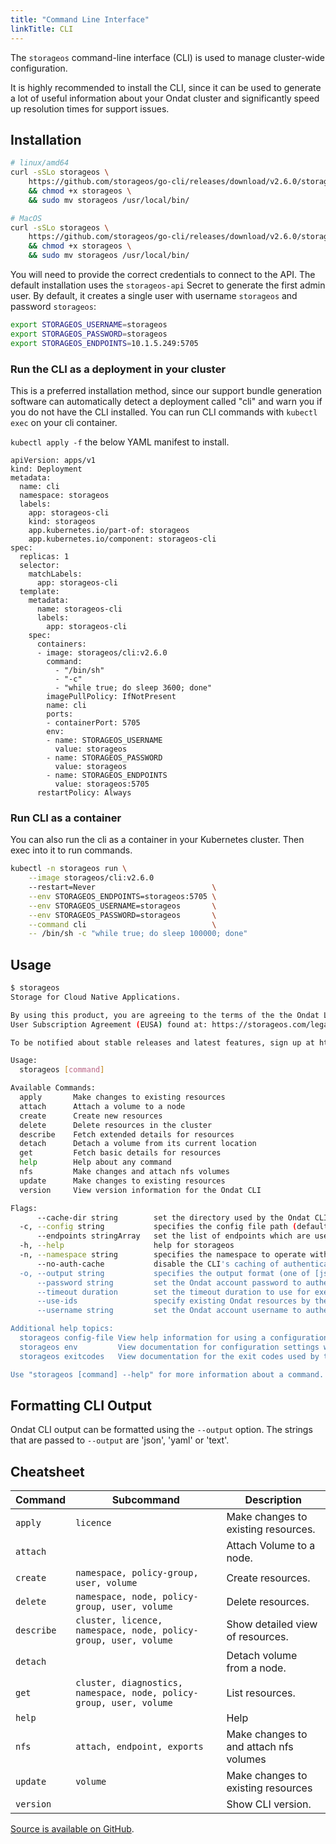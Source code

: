 ```yaml
---
title: "Command Line Interface"
linkTitle: CLI
---
```


The `storageos` command-line interface (CLI) is used to manage cluster-wide
configuration.

It is highly recommended to install the CLI, since it can be used to generate a
lot of useful information about your Ondat cluster and significantly speed
up resolution times for support issues.

## Installation

```bash
# linux/amd64
curl -sSLo storageos \ 
    https://github.com/storageos/go-cli/releases/download/v2.6.0/storageos_linux_amd64 \
    && chmod +x storageos \
    && sudo mv storageos /usr/local/bin/

# MacOS
curl -sSLo storageos \
    https://github.com/storageos/go-cli/releases/download/v2.6.0/storageos_darwin_amd64 \
    && chmod +x storageos \
    && sudo mv storageos /usr/local/bin/
```

You will need to provide the correct credentials to connect to the API. The
default installation uses the `storageos-api` Secret to generate the first
admin user. By default, it creates a single user with username `storageos` and
password `storageos`:

```bash
export STORAGEOS_USERNAME=storageos
export STORAGEOS_PASSWORD=storageos
export STORAGEOS_ENDPOINTS=10.1.5.249:5705
```

### Run the CLI as a deployment in your cluster

This is a preferred installation method, since our support bundle generation
software can automatically detect a deployment called "cli" and warn you if you
do not have the CLI installed. You can run CLI commands with `kubectl exec` on
your cli container.

`kubectl apply -f` the below YAML manifest to install.

```
apiVersion: apps/v1
kind: Deployment
metadata:
  name: cli
  namespace: storageos
  labels:
    app: storageos-cli
    kind: storageos
    app.kubernetes.io/part-of: storageos
    app.kubernetes.io/component: storageos-cli
spec:
  replicas: 1
  selector:
    matchLabels:
      app: storageos-cli
  template:
    metadata:
      name: storageos-cli
      labels:
        app: storageos-cli
    spec:
      containers:
      - image: storageos/cli:v2.6.0
        command:
          - "/bin/sh"
          - "-c"
          - "while true; do sleep 3600; done"
        imagePullPolicy: IfNotPresent
        name: cli
        ports:
        - containerPort: 5705
        env:
        - name: STORAGEOS_USERNAME
          value: storageos
        - name: STORAGEOS_PASSWORD
          value: storageos
        - name: STORAGEOS_ENDPOINTS
          value: storageos:5705
      restartPolicy: Always
```

### Run CLI as a container

You can also run the cli as a container in your Kubernetes cluster. Then exec
into it to run commands.

```bash
kubectl -n storageos run \
    --image storageos/cli:v2.6.0
    --restart=Never                          \
    --env STORAGEOS_ENDPOINTS=storageos:5705 \
    --env STORAGEOS_USERNAME=storageos       \
    --env STORAGEOS_PASSWORD=storageos       \
    --command cli                            \
    -- /bin/sh -c "while true; do sleep 100000; done"
```

## Usage

```bash
$ storageos
Storage for Cloud Native Applications.

By using this product, you are agreeing to the terms of the the Ondat Ltd. End
User Subscription Agreement (EUSA) found at: https://storageos.com/legal/#eusa

To be notified about stable releases and latest features, sign up at https://my.storageos.com.

Usage:
  storageos [command]

Available Commands:
  apply       Make changes to existing resources
  attach      Attach a volume to a node
  create      Create new resources
  delete      Delete resources in the cluster
  describe    Fetch extended details for resources
  detach      Detach a volume from its current location
  get         Fetch basic details for resources
  help        Help about any command
  nfs         Make changes and attach nfs volumes
  update      Make changes to existing resources
  version     View version information for the Ondat CLI

Flags:
      --cache-dir string        set the directory used by the Ondat CLI to cache data that can be used for future commands (default "/home/user/.cache/storageos")
  -c, --config string           specifies the config file path (default "/home/user/.config/storageos/config.yaml")
      --endpoints stringArray   set the list of endpoints which are used when connecting to the Ondat API (default [http://localhost:5705])
  -h, --help                    help for storageos
  -n, --namespace string        specifies the namespace to operate within for commands that require one (default "default")
      --no-auth-cache           disable the CLI's caching of authentication sessions
  -o, --output string           specifies the output format (one of [json yaml text]) (default "text")
      --password string         set the Ondat account password to authenticate with (default "storageos")
      --timeout duration        set the timeout duration to use for execution of the command (default 15s)
      --use-ids                 specify existing Ondat resources by their unique identifiers instead of by their names
      --username string         set the Ondat account username to authenticate as (default "storageos")

Additional help topics:
  storageos config-file View help information for using a configuration file
  storageos env         View documentation for configuration settings which can be set in the environment
  storageos exitcodes   View documentation for the exit codes used by the Ondat CLI

Use "storageos [command] --help" for more information about a command.
```

## Formatting CLI Output

Ondat CLI output can be formatted using the `--output` option. The strings
that are passed to `--output` are 'json', 'yaml' or 'text'.

## Cheatsheet

| Command       | Subcommand                                                          | Description                             |
| ------------- | --------------------------------------------------------------------| --------------------------------------- |
| `apply`       | `licence`                                                           | Make changes to existing resources.     |
| `attach`      |                                                                     | Attach Volume to a node.                |
| `create`      | `namespace, policy-group, user, volume`                             | Create resources.                       |
| `delete`      | `namespace, node, policy-group, user, volume`                       | Delete resources.                       |
| `describe`    | `cluster, licence, namespace, node, policy-group, user, volume`     | Show detailed view of resources.        |
| `detach`      |                                                                     | Detach volume from a node.              |
| `get`         | `cluster, diagnostics, namespace, node, policy-group, user, volume` | List resources.                         |
| `help`        |                                                                     | Help                                    |
| `nfs`         | `attach, endpoint, exports`                                         | Make changes to and attach nfs volumes  |
| `update`      | `volume`                                                            | Make changes to existing resources      |
| `version`     |                                                                     | Show CLI version.                       |

[Source is available on GitHub](https://github.com/storageos/go-cli).
